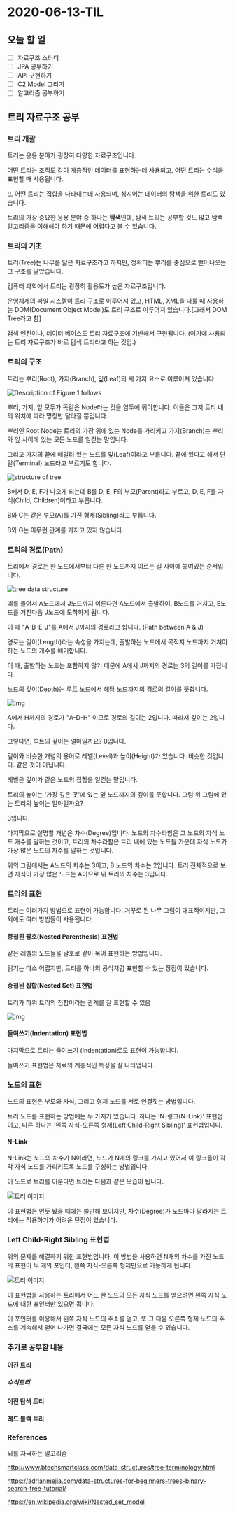 # 2020-06-13-TIL

## 오늘 할 일

- [ ] 자료구조 스터디
- [ ] JPA 공부하기
- [ ] API 구현하기
- [ ] C2 Model 그리기
- [ ] 알고리즘 공부하기

## 트리 자료구조 공부

### 트리 개괄

트리는 응용 분야가 굉장히 다양한 자료구조입니다.

어떤 트리는 조직도 같이 계층적인 데이터를 표현하는데 사용되고, 어떤 트리는 수식을 표현할 때 사용됩니다.

또 어떤 트리는 집합을 나타내는데 사용되며, 심지어는 데이터의 탐색을 위한 트리도 있습니다.

트리의 가장 중요한 응용 분야 중 하나는 **탐색**인데, 탐색 트리는 공부할 것도 많고 탐색 알고리즘을 이해해야 하기 때문에 어렵다고 볼 수 있습니다.

### 트리의 기초

트리(Tree)는 나무를 닮은 자료구조라고 하지만, 정확히는 뿌리를 중심으로 뻗어나오는 그 구조를 닮았습니다.

컴퓨터 과학에서 트리는 굉장히 활용도가 높은 자료구조입니다.

운영체제의 파일 시스템이 트리 구조로 이루어져 있고, HTML, XML을 다룰 때 사용하는 DOM(Document Object Model)도 트리 구조로 이루어져 있습니다.[그래서 DOM Tree라고 함]

검색 엔진이나, 데이터 베이스도 트리 자료구조에 기반해서 구현됩니다. (여기에 사용되는 트리 자료구조가 바로 탐색 트리라고 하는 것임.)

### 트리의 구조

트리는 뿌리(Root), 가지(Branch), 잎(Leaf)의 세 가지 요소로 이루어져 있습니다.

![Description of Figure 1 follows](https://docs.oracle.com/javafx/2/scenegraph/img/figure1.png)

뿌리, 가지, 잎 모두가 똑같은 Node라는 것을 염두에 둬야합니다. 이들은 그저 트리 내의 위치에 따라 명칭만 달라질 뿐입니다.

뿌리인 Root Node는 트리의 가장 위에 있는 Node를 가리키고 가지(Branch)는 뿌리와 잎 사이에 있는 모든 노드를 일컫는 말입니다.

그리고 가지의 끝에 매달려 있는 노드를 잎(Leaf)이라고 부릅니다. 끝에 있다고 해서 단말(Terminal) 노드라고 부르기도 합니다.

![structure of tree](https://www.tutorialride.com/images/data-structures/structure-of-tree.jpeg)

B에서 D, E, F가 나오게 되는데 B를 D, E, F의 부모(Parent)라고 부르고, D, E, F를 자식(Child, Children)이라고 부릅니다.

B와 C는 같은 부모(A)를 가진 형제(Sibling)라고 부릅니다.

B와 G는 아무런 관계를 가지고 있지 않습니다.

### 트리의 경로(Path)

트리에서 경로는 한 노드에서부터 다른 한 노드까지 이르는 길 사이에 놓여있는 순서입니다.

![tree data structure](http://www.btechsmartclass.com/data_structures/ds_images/Path.png)

예를 들어서 A노드에서 J노드까지 이른다면 A노드에서 출발하여, B노드를 거치고, E노드를 거친다음 J노드에 도착하게 됩니다.

이 때 "A-B-E-J"를 A에서 J까지의 경로라고 합니다. (Path between A & J)

경로는 길이(Length)라는 속성을 가지는데, 출발하는 노드에서 목적지 노드까지 거쳐야하는 노드의 개수를 얘기합니다.

이 때, 출발하는 노드는 포함하지 않기 때문에 A에서 J까지의 경로는 3의 길이를 가집니다.

노드의 깊이(Depth)는 루트 노드에서 해당 노드까지의 경로의 길이를 뜻합니다.

![img](https://adrianmejia.com/images/tree-parts.jpg)

A에서 H까지의 경로가 "A-D-H" 이므로 경로의 길이는 2입니다. 따라서 깊이는 2입니다.

그렇다면, 루트의 깊이는 얼마일까요? 0입니다.

깊이와 비슷한 개념의 용어로 레벨(Level)과 높이(Height)가 있습니다. 비슷한 것입니다. 같은 것이 아닙니다.

레벨은 깊이가 같은 노드의 집합을 일컫는 말입니다.

트리의 높이는 '가장 깊은 곳'에 있는 잎 노드까지의 깊이를 뜻합니다. 그럼 위 그림에 있는 트리의 높이는 얼마일까요?

3입니다.

마지막으로 설명할 개념은 차수(Degree)입니다. 노드의 차수라함은 그 노드의 자식 노드 개수를 말하는 것이고, 트리의 차수라함은 트리 내에 있는 노드들 가운데 자식 노드가 가장 많은 노드의 차수를 말하는 것입니다.

위의 그림에서는 A노드의 차수는 3이고, B 노드의 차수는 2입니다. 트리 전체적으로 보면 자식이 가장 많은 노드는 A이므로 위 트리의 차수는 3입니다.

### 트리의 표현

트리는 여러가지 방법으로 표현이 가능합니다. 거꾸로 된 나무 그림이 대표적이지만, 그 외에도 여러 방법들이 사용됩니다.

#### 중첩된 괄호(Nested Parenthesis) 표현법

같은 레벨의 노드들을 괄호로 같이 묶어 표현하는 방법입니다.

읽기는 다소 어렵지만, 트리를 하나의 공식처럼 표현할 수 있는 장점이 있습니다.

#### 중첩된 집합(Nested Set) 표현법

트리가 하위 트리의 집합이라는 관계를 잘 표현할 수 있음

![img](https://upload.wikimedia.org/wikipedia/commons/thumb/4/41/NestedSetModel.svg/400px-NestedSetModel.svg.png)

#### 들여쓰기(Indentation) 표현법

마지막으로 트리는 들여쓰기 (Indentation)로도 표현이 가능합니다.

들여쓰기 표현법은 자료의 계층적인 특징을 잘 나타냅니다.

### 노드의 표현

노드의 표현은 부모와 자식, 그리고 형제 노드를 서로 연결짓는 방법입니다.

트리 노드를 표현하는 방법에는 두 가지가 있습니다. 하나는 'N-링크(N-Link)' 표현법이고, 다른 하나는 '왼쪽 자식-오른쪽 형제(Left Child-Right Sibling)' 표현법입니다.

#### N-Link

N-Link는 노드의 차수가 N이라면, 노드가 N개의 링크를 가지고 있어서 이 링크들이 각각 자식 노드를 가리키도록 노드를 구성하는 방법입니다.

이 노드로 트리를 이룬다면 트리는 다음과 같은 모습이 됩니다.

![트리 이미지](https://wiselotis.github.io/assets/posts_con/tree/n-link.jpg)

이 표현법은 언뜻 봤을 때에는 쓸만해 보이지만, 차수(Degree)가 노드마다 달라지는 트리에는 적용하기가 어려운 단점이 있습니다.

### Left Child-Right Sibling 표현법

위의 문제를 해결하기 위한 표현법입니다. 이 방법을 사용하면 N개의 차수를 가진 노드의 표현이 두 개의 포인터, 왼쪽 자식-오른쪽 형제만으로 가능하게 됩니다.

![트리 이미지](https://wiselotis.github.io/assets/posts_con/tree/lcrs.jpg)

이 표현법을 사용하는 트리에서 어느 한 노드의 모든 자식 노드를 얻으려면 왼쪽 자식 노드에 대한 포인터만 있으면 됩니다.

이 포인터를 이용해서 왼쪽 자식 노드의 주소를 얻고, 또 그 다음 오른쪽 형제 노드의 주소를 계속해서 얻어 나가면 결국에는 모든 자식 노드를 얻을 수 있습니다.

### 추가로 공부할 내용

#### 이진 트리

##### 수식트리

#### 이진 탐색 트리

#### 레드 블랙 트리

### References

뇌를 자극하는 알고리즘

http://www.btechsmartclass.com/data_structures/tree-terminology.html

https://adrianmejia.com/data-structures-for-beginners-trees-binary-search-tree-tutorial/

https://en.wikipedia.org/wiki/Nested_set_model

